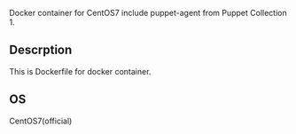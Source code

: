 Docker container for CentOS7 include puppet-agent from Puppet Collection 1.

## Descrption
This is Dockerfile for docker container.

## OS
CentOS7(official)

